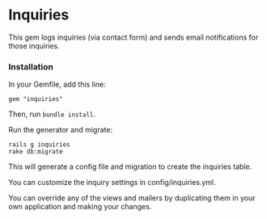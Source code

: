 # Inquiries

This gem logs inquiries (via contact form) and sends email notifications for those inquiries.

### Installation

In your Gemfile, add this line:

    gem "inquiries"

Then, run `bundle install`.

Run the generator and migrate:

    rails g inquiries
    rake db:migrate

This will generate a config file and migration to create the inquiries table.

You can customize the inquiry settings in config/inquiries.yml.

You can override any of the views and mailers by duplicating them in your own application and making your changes.